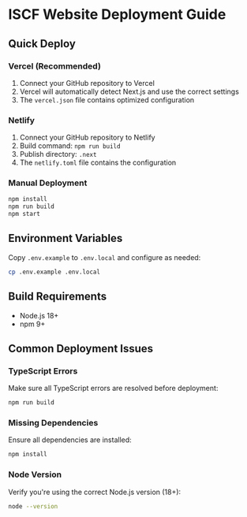 # ISCF Website Deployment Guide

## Quick Deploy

### Vercel (Recommended)
1. Connect your GitHub repository to Vercel
2. Vercel will automatically detect Next.js and use the correct settings
3. The `vercel.json` file contains optimized configuration

### Netlify
1. Connect your GitHub repository to Netlify
2. Build command: `npm run build`
3. Publish directory: `.next`
4. The `netlify.toml` file contains the configuration

### Manual Deployment
```bash
npm install
npm run build
npm start
```

## Environment Variables
Copy `.env.example` to `.env.local` and configure as needed:
```bash
cp .env.example .env.local
```

## Build Requirements
- Node.js 18+ 
- npm 9+

## Common Deployment Issues

### TypeScript Errors
Make sure all TypeScript errors are resolved before deployment:
```bash
npm run build
```

### Missing Dependencies
Ensure all dependencies are installed:
```bash
npm install
```

### Node Version
Verify you're using the correct Node.js version (18+):
```bash
node --version
```